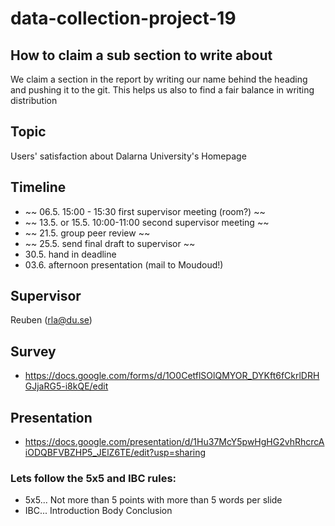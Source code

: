 # data-collection-project-19

## How to claim a sub section to write about
We claim a section in the report by writing our name behind the heading and pushing it to the git. This helps us also to find a fair balance in writing distribution

## Topic
Users' satisfaction about Dalarna University's Homepage

## Timeline
* ~~ 06.5. 15:00 - 15:30 first supervisor meeting (room?) ~~
* ~~ 13.5. or 15.5. 10:00-11:00 second supervisor meeting ~~
* ~~ 21.5. group peer review ~~
* ~~ 25.5. send final draft to supervisor ~~
* 30.5. hand in deadline
* 03.6. afternoon presentation (mail to Moudoud!)

## Supervisor
Reuben (rla@du.se)

## Survey
* https://docs.google.com/forms/d/1O0CetflSOlQMYOR_DYKft6fCkrlDRHGJjaRG5-i8kQE/edit

## Presentation
* https://docs.google.com/presentation/d/1Hu37McY5pwHgHG2vhRhcrcAiODQBFVBZHP5_JElZ6TE/edit?usp=sharing

### Lets follow the 5x5 and IBC rules:
* 5x5... Not more than 5 points with more than 5 words per slide
* IBC... Introduction Body Conclusion
